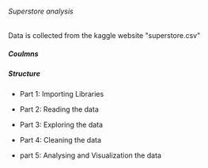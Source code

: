###### Superstore analysis

Data is collected from the kaggle website "superstore.csv"

##### Coulmns


##### Structure
- Part 1: Importing Libraries

- Part 2: Reading the data

- Part 3: Exploring the data

- Part 4: Cleaning the data

- part 5: Analysing and Visualization the data


